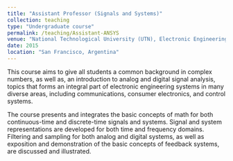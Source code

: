 ```yaml
---
title: "Assistant Professor (Signals and Systems)"
collection: teaching
type: "Undergraduate course"
permalink: /teaching/Assistant-ANSYS
venue: "National Technological University (UTN), Electronic Engineering Department (04/2015-09/2015)"
date: 2015
location: "San Francisco, Argentina"
---
```


This course aims to give all students a common background in complex numbers, as well as, an introduction to analog and digital signal analysis, topics that forms an integral part of electronic engineering systems in many diverse areas, including communications, consumer electronics, and control systems.

The course presents and integrates the basic concepts of math for both continuous-time and discrete-time signals and systems. Signal and system representations are developed for both time and frequency domains. Filtering and sampling for both analog and digital systems, as well as exposition and demonstration of the basic concepts of feedback systems, are discussed and illustrated.